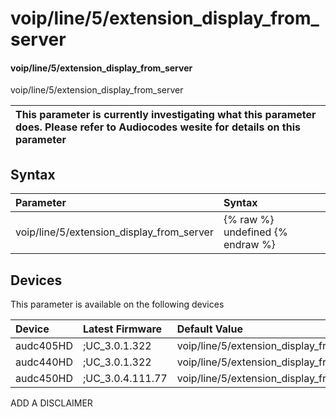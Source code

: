 ﻿---
description: voip/line/5/extension_display_from_server
search: false
---

# voip/line/5/extension_display_from_server

#### voip/line/5/extension_display_from_server

voip/line/5/extension_display_from_server


| This parameter is currently investigating what this parameter does. Please refer to Audiocodes wesite for details on this parameter | 
| :--- |

## Syntax
| Parameter | Syntax |
| :--- | :--- |
|voip/line/5/extension_display_from_server | {% raw %} undefined {% endraw %}|

## Devices
This parameter is available on the following devices

| Device | Latest Firmware | Default Value |
|:---|:---|:---|
| audc405HD | ;UC_3.0.1.322 | voip/line/5/extension_display_from_server= 
| audc440HD | ;UC_3.0.1.322 | voip/line/5/extension_display_from_server= 
| audc450HD | ;UC_3.0.4.111.77 | voip/line/5/extension_display_from_server= 

ADD A DISCLAIMER

